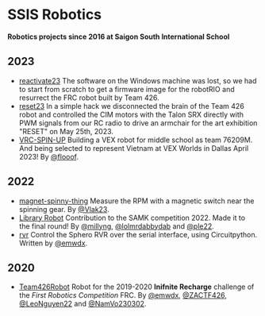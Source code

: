 # SSIS Robotics

**Robotics projects since 2016 at Saigon South International School**

## 2023

- [reactivate23](to_be_determined) The software on the Windows machine was lost, so we had to start from scratch to get a firmware image for the robotRIO and resurrect the FRC robot built by Team 426.
- [reset23](https://github.com/ssis-robotics/reset23) In a simple hack we disconnected the brain of the Team 426 robot and controlled the CIM motors with the Talon SRX directly with PWM signals from our RC radio to drive an armchair for the art exhibition "RESET" on May 25th, 2023.
- [VRC-SPIN-UP](https://github.com/ssis-robotics/VRC-SPIN-UP) Building a VEX robot for middle school as team 76209M. And being selected to represent Vietnam at VEX Worlds in Dallas April 2023! By [@flooof](https://github.com/flooof).

## 2022

- [magnet-spinny-thing](https://github.com/ssis-robotics/magnet-spinny-thing) Measure the RPM with a magnetic switch near the spinning gear. By [@Vlak23](https://github.com/Vlak23).
- [Library Robot](https://github.com/ssis-robotics/MakeBlock-UltraSonicSensor) Contribution to the SAMK competition 2022. Made it to the final round! By [@millyng](https://github.com/millyng), [@lolmrdabbydab](https://github.com/lolmrdabbydab) and [@ple22](https://github.com/ple22).
- [rvr](https://github.com/ssis-robotics/rvr) Control the Sphero RVR over the serial interface, using Circuitpython. Written by [@emwdx](https://github.com/emwdx).

## 2020

- [Team426Robot](https://github.com/ssis-robotics/Team426Robot) Robot for the 2019-2020 **Inifnite Recharge** challenge of the _First Robotics Competition_ FRC. By [@emwdx](https://github.com/emwdx), [@ZACTF426](https://github.com/ZACTF426), [@LeoNguyen22](https://github.com/LeoNguyen22) and [@NamVo230302](https://github.com/NamVo230302).

<!--

**Here are some ideas to get you started:**

🙋‍♀️ A short introduction - what is your organization all about?
🌈 Contribution guidelines - how can the community get involved?
👩‍💻 Useful resources - where can the community find your docs? Is there anything else the community should know?
🍿 Fun facts - what does your team eat for breakfast?
🧙 Remember, you can do mighty things with the power of [Markdown](https://docs.github.com/github/writing-on-github/getting-started-with-writing-and-formatting-on-github/basic-writing-and-formatting-syntax)
-->
